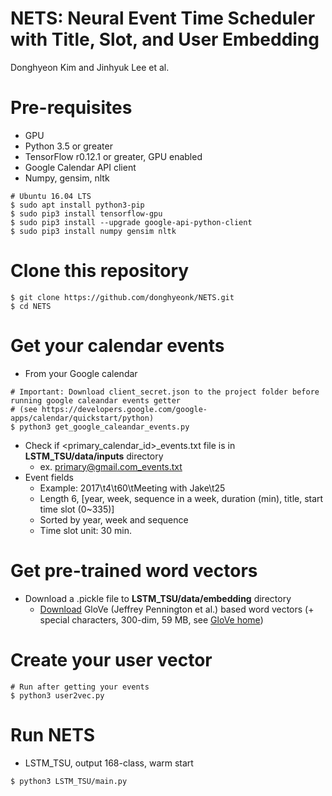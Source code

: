 # NETS: Neural Event Time Scheduler with Title, Slot, and User Embedding
Donghyeon Kim and Jinhyuk Lee et al.

# Pre-requisites
* GPU
* Python 3.5 or greater
* TensorFlow r0.12.1 or greater, GPU enabled
* Google Calendar API client
* Numpy, gensim, nltk
```
# Ubuntu 16.04 LTS
$ sudo apt install python3-pip
$ sudo pip3 install tensorflow-gpu
$ sudo pip3 install --upgrade google-api-python-client
$ sudo pip3 install numpy gensim nltk
```

# Clone this repository
```
$ git clone https://github.com/donghyeonk/NETS.git
$ cd NETS
```

# Get your calendar events
* From your Google calendar
```  
# Important: Download client_secret.json to the project folder before running google caleandar events getter
# (see https://developers.google.com/google-apps/calendar/quickstart/python)
$ python3 get_google_caleandar_events.py
```
* Check if <primary_calendar_id>_events.txt file is in __LSTM_TSU/data/inputs__ directory
    * ex. primary@gmail.com_events.txt
* Event fields
    * Example: 2017\t4\t60\tMeeting with Jake\t25
    * Length 6, [year, week, sequence in a week, duration (min), title, start time slot (0~335)]
    * Sorted by year, week and sequence
    * Time slot unit: 30 min.


# Get pre-trained word vectors
* Download a .pickle file to __LSTM_TSU/data/embedding__ directory 
    * [Download](https://drive.google.com/uc?export=download&confirm=oasY&id=0B3aQGyHHaGQCZVJkUnh0eEZPQm8) GloVe (Jeffrey Pennington et al.) based word vectors (+ special characters, 300-dim, 59 MB, see [GloVe home](http://nlp.stanford.edu/projects/glove/))
  

# Create your user vector
```
# Run after getting your events
$ python3 user2vec.py
```

# Run NETS
* LSTM_TSU, output 168-class, warm start
```
$ python3 LSTM_TSU/main.py
```
